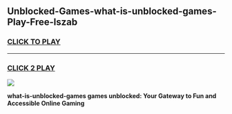 
## Unblocked-Games-what-is-unblocked-games-Play-Free-lszab
<h3>
<a href="https://premium76.site?title=what-is-unblocked-games&ref=23A">CLICK TO PLAY</a></h3>
<hr>

<h3>
<a href="https://premium76.site?title=what-is-unblocked-games&ref=23A">CLICK 2 PLAY</a>
  
</h3>

<a href="https://premium76.site?title=what-is-unblocked-games&ref=23A"><img src="https://clearcache.store/games.png"></a>


**what-is-unblocked-games games unblocked: Your Gateway to Fun and Accessible Online Gaming**
